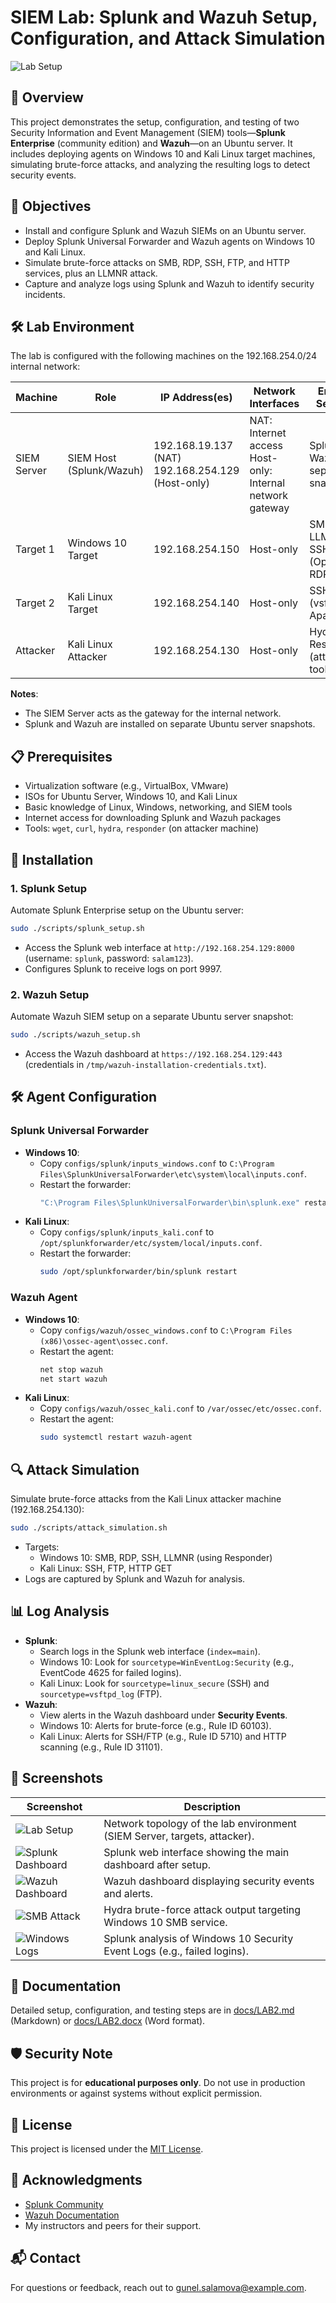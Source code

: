 # SIEM Lab: Splunk and Wazuh Setup, Configuration, and Attack Simulation

![Lab Setup](Docs/images/overview/lab_setup.png)

## 📖 Overview
This project demonstrates the setup, configuration, and testing of two Security Information and Event Management (SIEM) tools—**Splunk Enterprise** (community edition) and **Wazuh**—on an Ubuntu server. It includes deploying agents on Windows 10 and Kali Linux target machines, simulating brute-force attacks, and analyzing the resulting logs to detect security events.

## 🎯 Objectives
- Install and configure Splunk and Wazuh SIEMs on an Ubuntu server.
- Deploy Splunk Universal Forwarder and Wazuh agents on Windows 10 and Kali Linux.
- Simulate brute-force attacks on SMB, RDP, SSH, FTP, and HTTP services, plus an LLMNR attack.
- Capture and analyze logs using Splunk and Wazuh to identify security incidents.

## 🛠️ Lab Environment
The lab is configured with the following machines on the 192.168.254.0/24 internal network:

| Machine        | Role                | IP Address(es)                     | Network Interfaces                     | Enabled Services                     |
|----------------|---------------------|------------------------------------|----------------------------------------|--------------------------------------|
| SIEM Server    | SIEM Host (Splunk/Wazuh) | 192.168.19.137 (NAT)<br>192.168.254.129 (Host-only) | NAT: Internet access<br>Host-only: Internal network gateway | Splunk, Wazuh (on separate snapshots) |
| Target 1       | Windows 10 Target   | 192.168.254.150                   | Host-only                              | SMBv1, LLMNR, SSH (OpenSSH), RDP     |
| Target 2       | Kali Linux Target   | 192.168.254.140                   | Host-only                              | SSH, FTP (vsftpd), Apache2           |
| Attacker       | Kali Linux Attacker | 192.168.254.130                   | Host-only                              | Hydra, Responder (attack tools)      |

**Notes**:
- The SIEM Server acts as the gateway for the internal network.
- Splunk and Wazuh are installed on separate Ubuntu server snapshots.

## 📋 Prerequisites
- Virtualization software (e.g., VirtualBox, VMware)
- ISOs for Ubuntu Server, Windows 10, and Kali Linux
- Basic knowledge of Linux, Windows, networking, and SIEM tools
- Internet access for downloading Splunk and Wazuh packages
- Tools: `wget`, `curl`, `hydra`, `responder` (on attacker machine)

## 🚀 Installation
### 1. Splunk Setup
Automate Splunk Enterprise setup on the Ubuntu server:
```bash
sudo ./scripts/splunk_setup.sh
```
- Access the Splunk web interface at `http://192.168.254.129:8000` (username: `splunk`, password: `salam123`).
- Configures Splunk to receive logs on port 9997.

### 2. Wazuh Setup
Automate Wazuh SIEM setup on a separate Ubuntu server snapshot:
```bash
sudo ./scripts/wazuh_setup.sh
```
- Access the Wazuh dashboard at `https://192.168.254.129:443` (credentials in `/tmp/wazuh-installation-credentials.txt`).

## 🛠️ Agent Configuration
### Splunk Universal Forwarder
- **Windows 10**:
  - Copy `configs/splunk/inputs_windows.conf` to `C:\Program Files\SplunkUniversalForwarder\etc\system\local\inputs.conf`.
  - Restart the forwarder:
    ```bash
    "C:\Program Files\SplunkUniversalForwarder\bin\splunk.exe" restart
    ```
- **Kali Linux**:
  - Copy `configs/splunk/inputs_kali.conf` to `/opt/splunkforwarder/etc/system/local/inputs.conf`.
  - Restart the forwarder:
    ```bash
    sudo /opt/splunkforwarder/bin/splunk restart
    ```

### Wazuh Agent
- **Windows 10**:
  - Copy `configs/wazuh/ossec_windows.conf` to `C:\Program Files (x86)\ossec-agent\ossec.conf`.
  - Restart the agent:
    ```bash
    net stop wazuh
    net start wazuh
    ```
- **Kali Linux**:
  - Copy `configs/wazuh/ossec_kali.conf` to `/var/ossec/etc/ossec.conf`.
  - Restart the agent:
    ```bash
    sudo systemctl restart wazuh-agent
    ```

## 🔍 Attack Simulation
Simulate brute-force attacks from the Kali Linux attacker machine (192.168.254.130):
```bash
sudo ./scripts/attack_simulation.sh
```
- Targets:
  - Windows 10: SMB, RDP, SSH, LLMNR (using Responder)
  - Kali Linux: SSH, FTP, HTTP GET
- Logs are captured by Splunk and Wazuh for analysis.

## 📊 Log Analysis
- **Splunk**:
  - Search logs in the Splunk web interface (`index=main`).
  - Windows 10: Look for `sourcetype=WinEventLog:Security` (e.g., EventCode 4625 for failed logins).
  - Kali Linux: Look for `sourcetype=linux_secure` (SSH) and `sourcetype=vsftpd_log` (FTP).
- **Wazuh**:
  - View alerts in the Wazuh dashboard under **Security Events**.
  - Windows 10: Alerts for brute-force (e.g., Rule ID 60103).
  - Kali Linux: Alerts for SSH/FTP (e.g., Rule ID 5710) and HTTP scanning (e.g., Rule ID 31101).

## 📸 Screenshots
| Screenshot | Description |
|------------|-------------|
| ![Lab Setup](Docs/images/overview/lab_setup.png) | Network topology of the lab environment (SIEM Server, targets, attacker). |
| ![Splunk Dashboard](Docs/images/splunk/splunk_dashboard.png) | Splunk web interface showing the main dashboard after setup. |
| ![Wazuh Dashboard](Docs/images/wazuh/wazuh_dashboard.png) | Wazuh dashboard displaying security events and alerts. |
| ![SMB Attack](Docs/images/attacks/attack_hydra_smb.jpeg) | Hydra brute-force attack output targeting Windows 10 SMB service. |
| ![Windows Logs](Docs/images/splunk/splunk_logs_windows.png) | Splunk analysis of Windows 10 Security Event Logs (e.g., failed logins). |

## 📝 Documentation
Detailed setup, configuration, and testing steps are in [docs/LAB2.md](Docs/LAB2.md) (Markdown) or [docs/LAB2.docx](Docs/LAB2.docx) (Word format).

## 🛡️ Security Note
This project is for **educational purposes only**. Do not use in production environments or against systems without explicit permission.

## 📜 License
This project is licensed under the [MIT License](LICENSE).

## 🙌 Acknowledgments
- [Splunk Community](https://www.splunk.com/)
- [Wazuh Documentation](https://documentation.wazuh.com/)
- My instructors and peers for their support.

## 📬 Contact
For questions or feedback, reach out to [gunel.salamova@example.com](mailto:gunel.salamova@example.com).
